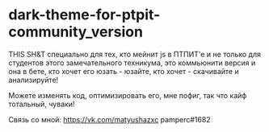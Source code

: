 # dark-theme-for-ptpit-community_version
THIS SH&T специально для тех, кто мейнит js в ПТПИТ'е и не только для студентов этого замечательного техникума, 
это коммьюнити версия и она в бете, кто хочет его юзать - юзайте, кто хочет - скачивайте и анализируйте!



Можете изменять код, оптимизировать его, мне пофиг, так что кайф тотальный, чуваки!


Связь со мной: https://vk.com/matyushazxc pamperc#1682

